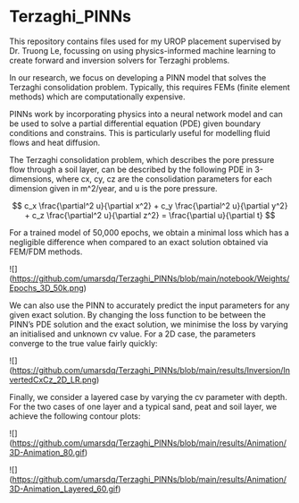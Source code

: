 # Terzaghi_PINNs
This repository contains files used for my UROP placement supervised by Dr. Truong Le, focussing on using physics-informed machine learning to create forward and inversion solvers for Terzaghi problems.

In our research, we focus on developing a PINN model that solves the Terzaghi consolidation problem. Typically, this requires FEMs (finite element methods) which are computationally expensive.

PINNs work by incorporating physics into a neural network model and can be used to solve a partial differential equation (PDE) given boundary conditions and constrains. This is particularly useful for modelling fluid flows and heat diffusion. 

The Terzaghi consolidation problem, which describes the pore pressure flow through a soil layer, can be described by the following PDE in 3-dimensions, where cx, cy, cz are the consolidation parameters for each dimension given in m^2/year, and u is the pore pressure.

$$
c_x \frac{\partial^2 u}{\partial x^2} + c_y \frac{\partial^2 u}{\partial y^2} + c_z \frac{\partial^2 u}{\partial z^2} = \frac{\partial u}{\partial t}
$$

For a trained model of 50,000 epochs, we obtain a minimal loss which has a negligible difference when compared to an exact solution obtained via FEM/FDM methods.

![]
(https://github.com/umarsdq/Terzaghi_PINNs/blob/main/notebook/Weights/Epochs_3D_50k.png)

We can also use the PINN to accurately predict the input parameters for any given exact solution. By changing the loss function to be between the PINN’s PDE solution and the exact solution, we minimise the loss by varying an initialised and unknown cv value. For a 2D case, the parameters converge to the true value fairly quickly: 

![]
(https://github.com/umarsdq/Terzaghi_PINNs/blob/main/results/Inversion/InvertedCxCz_2D_LR.png)


Finally, we consider a layered case by varying the cv parameter with depth. For the two cases of one layer and a typical sand, peat and soil layer, we achieve the following contour plots:

![]
(https://github.com/umarsdq/Terzaghi_PINNs/blob/main/results/Animation/3D-Animation_80.gif)

![]
(https://github.com/umarsdq/Terzaghi_PINNs/blob/main/results/Animation/3D-Animation_Layered_60.gif)

